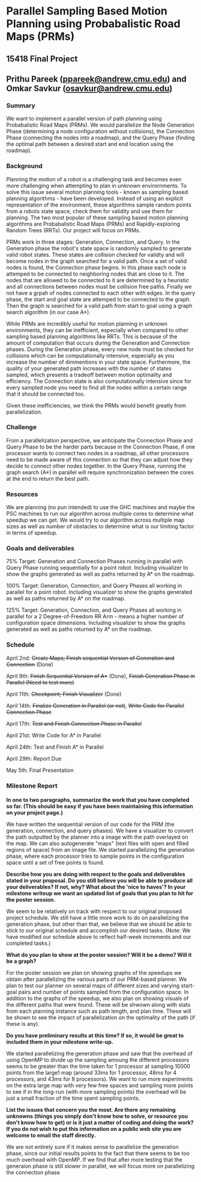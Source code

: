 # Parallel Sampling Based Motion Planning using Probabalistic Road Maps (PRMs)
## 15418 Final Project
## Prithu Pareek (ppareek@andrew.cmu.edu) and Omkar Savkur (osavkur@andrew.cmu.edu)

### Summary
We want to implement a parallel version of path planning using Probabalistic Road Maps (PRMs). We would parallelize the Node Generation Phase (determining a node configuration without collisions), the Connection Phase (connecting the nodes into a roadmap), and the Query Phase (finding the optimal path between a desired start and end location using the roadmap).
### Background
Planning the motion of a robot is a challenging task and becomes even more challenging when attempting to plan in unknown envirornments. To solve this issue several motion planning tools - known as sampling based planning algorithms - have been developed. Instead of using an explicit representation of the environment, these algorithms sample random points from a robots state space, check them for validity and use them for planning. The two most popular of these sampling based motion planning algorithms are Probabalistic Road Maps (PRMs) and Rapidly-exploring Random Trees (RRTs). Our project will focus on PRMs.

PRMs work in three stages: Generation, Connection, and Query. In the Generation phase the robot's state space is randomly sampled to generate valid robot states. These states are collision checked for validty and will become nodes in the graph searched for a valid path. Once a set of valid nodes is found, the Connection phase begins. In this phase each node is attemped to be connected to neighboring nodes that are close to it. The nodes that are allowed to be connected to it are determined by a heuristic and all connections between nodes must be collision free paths. Finally we not have a grpah of nodes connected to each other with edges. In the query phase, the start and goal state are attemped to be connected to the graph. Then the graph is searched for a valid path from start to goal using a graph search algorithm (in our case A*).

While PRMs are incredibly useful for motion planning in unknown environments, they can be inefficient, especially when compared to other sampling based planning algorithms like RRTs. This is because of the amount of computation that occurs during the Generation and Connection phases. During the Generation phase, every new node must be checked for collisions which can be computationally intensive, especially as you increase the number of dimmentions in your state space. Furthermore, the quality of your generated path increases with the number of states sampled, which presents a tradeoff between motion optimality and efficiency. The Connection state is also computationally intensive since for every sampled node you need to find all the nodes within a certain range that it should be connected too.

Given these inefficiencies, we think the PRMs would benefit greatly from parallelization.
### Challenge
From a parallelization perspective, we anticipate the Connection Phase and Query Phase to be the harder parts because in the Connection Phase, if one processor wants to connect two nodes in a roadmap, all other processors need to be made aware of this connection so that they can adjust how they decide to connect other nodes together. In the Query Phase, running the graph search (A*) in parallel will require synchronization between the cores at the end to return the best path.
### Resources
We are planning (no pun intended) to use the GHC machines and maybe the PSC machines to run our algorithm across multiple cores to determine what speedup we can get. We would try to our algorithm across multiple map sizes as well as number of obstacles to determine what is our limiting factor in terms of speedup.

### Goals and deliverables
75% Target: Generation and Connection Phases running in parallel with Query Phase running sequentially for a point robot. Including visualizer to show the graphs generated as well as paths returned by A* on the roadmap.

100% Target: Generation, Connection, and Query Phases all working in parallel for a point robot. Including visualizer to show the graphs generated as well as paths returned by A* on the roadmap.

125% Target: Generation, Connection, and Query Phases all working in parallel for a 2 Degree-of-Freedom RR Arm - means a higher number of configuration space dimensions. Including visualizer to show the graphs generated as well as paths returned by A* on the roadmap.

### Schedule
April 2nd: ~~Create Maps; Finish sequential Version of Generation and Connection~~ (Done)

April 9th: ~~Finish Sequential Version of A*~~ (Done), ~~Finish Generation Phase in Parallel (Need to test more)~~

April 11th: ~~Checkpoint; Finish Visualizer~~ (Done)

April 14th: ~~Finalize Generation in Parallel (or not)~~, ~~Write Code for Parallel Connection Phase~~

April 17th: ~~Test and Finish Connection Phase in Parallel~~

April 21st: Write Code for A* in Parallel

April 24th: Test and Finish A* in Parallel

April 29th: Report Due

May 5th: Final Presentation

### Milestone Report
#### 
**In one to two paragraphs, summarize the work that you have completed so far. (This should be easy if you have been maintaining this information on your project page.)**

We have written the sequential version of our code for the PRM (the generation, connection, and query phases). We have a visualizer to convert the path outputted by the planner into a image with the path overlayed on the map. We can also autogenerate "maps" (text files with open and filled regions of space) from an image file. We started parallelizing the generation phase, where each processor tries to sample points in the configuration space until a set of free points is found.

**Describe how you are doing with respect to the goals and deliverables stated in your proposal. Do you still believe you will be able to produce all your deliverables? If not, why? What about the 'nice to haves'? In your milestone writeup we want an updated list of goals that you plan to hit for the poster session.**

We seem to be relatively on track with respect to our original proposed project schedule. We still have a little more work to do on parallelizing the generation phase, but other than that, we believe that we should be able to stick to our original schedule and accomplish our desired tasks. (Note: We have modified our schedule above to reflect half-week increments and our completed tasks.)

**What do you plan to show at the poster session? Will it be a demo? Will it be a graph?**

For the poster session we plan on showing graphs of the speedups we obtain after parallelizing the various parts of our PRM-based planner. We plan to test our planner on several maps of different sizes and varying start-goal pairs and number of points sampled from the configuration space. In addition to the graphs of the speedup, we also plan on showing visuals of the different paths that were found. These will be shwown along with stats from each planning instance such as path length, and plan time. These will be shown to see the impact of parallelization on the optimality of the path (if these is any).

**Do you have preliminary results at this time? If so, it would be great to included them in your milestone write-up.**

We started parallelizing the generation phase and saw that the overhead of using OpenMP to divide up the sampling amoung the different processors seems to be greater than the time taken for 1 processor at sampling 10000 points from the large1 map (around 33ms for 1 processor, 48ms for 4 processors, and 43ms for 8 processors). We want to run more experiments on the extra large map with very few free spaces and sampling more points to see if in the long-run (with more sampling points) the overhead will be just a small fraction of the time spent sampling points.

**List the issues that concern you the most. Are there any remaining unknowns (things you simply don't know how to solve, or resource you don't know how to get) or is it just a matter of coding and doing the work? If you do not wish to put this information on a public web site you are welcome to email the staff directly.**

We are not entirely sure if it makes sense to parallelize the generation phase, since our initial results points to the fact that there seems to be too much overhead with OpenMP. If we find that after more testing that the generaion phase is still slower in parallel, we will focus more on parallelizing the connection phase
